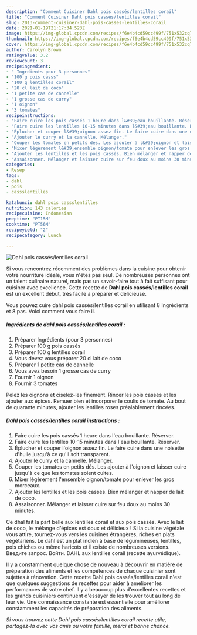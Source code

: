 ```yaml
---
description: "Comment Cuisiner Dahl pois cassés/lentilles corail"
title: "Comment Cuisiner Dahl pois cassés/lentilles corail"
slug: 2013-comment-cuisiner-dahl-pois-casses-lentilles-corail
date: 2021-01-19T21:17:34.523Z
image: https://img-global.cpcdn.com/recipes/f6e4b4cd59cc499f/751x532cq70/dahl-pois-casseslentilles-corail-photo-principale-de-la-recette.jpg
thumbnail: https://img-global.cpcdn.com/recipes/f6e4b4cd59cc499f/751x532cq70/dahl-pois-casseslentilles-corail-photo-principale-de-la-recette.jpg
cover: https://img-global.cpcdn.com/recipes/f6e4b4cd59cc499f/751x532cq70/dahl-pois-casseslentilles-corail-photo-principale-de-la-recette.jpg
author: Carolyn Brown
ratingvalue: 3.2
reviewcount: 3
recipeingredient:
- " Ingrdients pour 3 personnes"
- "100 g pois casss"
- "100 g lentilles corail"
- "20 cl lait de coco"
- "1 petite cas de cannelle"
- "1 grosse cas de curry"
- "1 oignon"
- "3 tomates"
recipeinstructions:
- "Faire cuire les pois cassés 1 heure dans l&#39;eau bouillante. Réserver."
- "Faire cuire les lentilles 10-15 minutes dans l&#39;eau bouillante. Réserver."
- "Éplucher et couper l&#39;oignon assez fin. Le faire cuire dans une noisette d&#39;huile jusqu&#39;à ce qu&#39;il soit transparent."
- "Ajouter le curry et la cannelle. Mélanger."
- "Couper les tomates en petits dés. Les ajouter à l&#39;oignon et laisser cuire jusqu&#39;à ce que les tomates soient cuites."
- "Mixer légèrement l&#39;ensemble oignon/tomate pour enlever les gros morceaux."
- "Ajouter les lentilles et les pois cassés. Bien mélanger et napper de lait de coco."
- "Assaisonner. Mélanger et laisser cuire sur feu doux au moins 30 minutes."
categories:
- Resep
tags:
- dahl
- pois
- cassslentilles

katakunci: dahl pois cassslentilles 
nutrition: 143 calories
recipecuisine: Indonesian
preptime: "PT15M"
cooktime: "PT56M"
recipeyield: "2"
recipecategory: Lunch

---
```



![Dahl pois cassés/lentilles corail](https://img-global.cpcdn.com/recipes/f6e4b4cd59cc499f/751x532cq70/dahl-pois-casseslentilles-corail-photo-principale-de-la-recette.jpg)

Si vous rencontrez récemment des problèmes dans la cuisine pour obtenir votre nourriture idéale, vous n'êtes pas seul. De nombreuses personnes ont un talent culinaire naturel, mais pas un savoir-faire tout à fait suffisant pour cuisiner avec excellence. Cette recette de <strong> Dahl pois cassés/lentilles corail </strong> est un excellent début, très facile à préparer et délicieuse.

<!--inarticleads1-->

Vous pouvez cuire dahl pois cassés/lentilles corail en utilisant 8 Ingrédients et 8 pas. Voici comment vous faire il.

##### Ingrédients de dahl pois cassés/lentilles corail :

1. Préparer  Ingrédients (pour 3 personnes)
1. Préparer 100 g pois cassés
1. Préparer 100 g lentilles corail
1. Vous devez vous préparer 20 cl lait de coco
1. Préparer 1 petite cas de cannelle
1. Vous avez besoin 1 grosse cas de curry
1. Fournir 1 oignon
1. Fournir 3 tomates


Pelez les oignons et ciselez-les finement. Rincer les pois cassés et les ajouter aux épices. Remuer bien et incorporer le coulis de tomate. Au bout de quarante minutes, ajouter les lentilles roses préalablement rincées. 

<!--inarticleads2-->

##### Dahl pois cassés/lentilles corail instructions :

1. Faire cuire les pois cassés 1 heure dans l&#39;eau bouillante. Réserver.
1. Faire cuire les lentilles 10-15 minutes dans l&#39;eau bouillante. Réserver.
1. Éplucher et couper l&#39;oignon assez fin. Le faire cuire dans une noisette d&#39;huile jusqu&#39;à ce qu&#39;il soit transparent.
1. Ajouter le curry et la cannelle. Mélanger.
1. Couper les tomates en petits dés. Les ajouter à l&#39;oignon et laisser cuire jusqu&#39;à ce que les tomates soient cuites.
1. Mixer légèrement l&#39;ensemble oignon/tomate pour enlever les gros morceaux.
1. Ajouter les lentilles et les pois cassés. Bien mélanger et napper de lait de coco.
1. Assaisonner. Mélanger et laisser cuire sur feu doux au moins 30 minutes.


Ce dhal fait la part belle aux lentilles corail et aux pois cassés. Avec le lait de coco, le mélange d&#39;épices est doux et délicieux ! Si la cuisine végétale vous attire, tournez-vous vers les cuisines étrangères, riches en plats végétariens. Le dahl est un plat indien à base de légumineuses, lentilles, pois chiches ou même haricots et il existe de nombreuses versions. Введите запрос. Войти. DAHL aux lentilles corail (recette ayurvédique). 

<!--inarticleads1-->

<p>
Il y a constamment quelque chose de nouveau à découvrir en matière de préparation des aliments et les compétences de chaque cuisinier sont sujettes à rénovation. Cette recette Dahl pois cassés/lentilles corail n'est que quelques suggestions de recettes pour aider à améliorer les performances de votre chef. Il y a beaucoup plus d'excellentes recettes et les grands cuisiniers continuent d'essayer de les trouver tout au long de leur vie. Une connaissance constante est essentielle pour améliorer constamment les capacités de préparation des aliments.
</p>

<p>
<i>Si vous trouvez cette Dahl pois cassés/lentilles corail recette utile, partagez-la avec vos amis ou votre famille, merci et bonne chance.</i>
</p>
